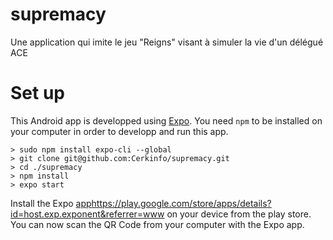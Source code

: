 # supremacy
Une application qui imite le jeu "Reigns" visant à simuler la vie d'un délégué ACE

# Set up

This Android app is developped using [Expo](https://expo.io/).
You need `npm` to be installed on your computer in order to developp and run this app.

```
> sudo npm install expo-cli --global
> git clone git@github.com:Cerkinfo/supremacy.git
> cd ./supremacy
> npm install
> expo start
```
Install the Expo [app]()https://play.google.com/store/apps/details?id=host.exp.exponent&referrer=www on your device from the play store. You can now scan the QR Code from your computer with the Expo app.
